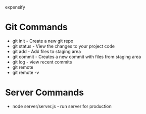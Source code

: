 expensify

# Git Commands
* git init - Create a new git repo
* git status - View the changes to your project code
* git add - Add files to staging area
* git commit - Creates a new commit with files from staging area
* git log - view recent commits 
* git remote
* git remote -v

# Server Commands

* node server/server.js  - run server for production